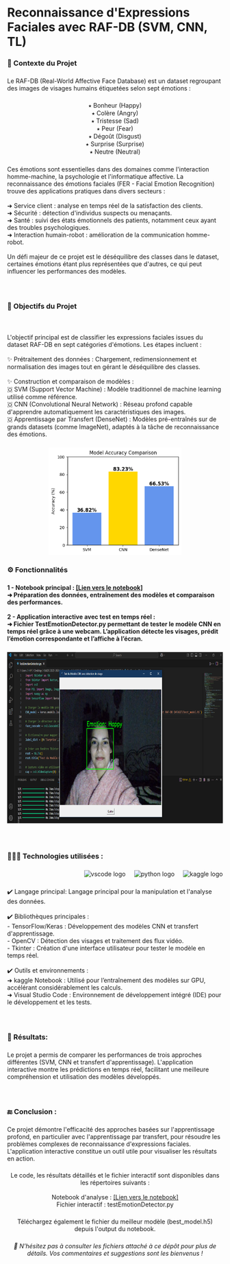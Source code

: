 <h1 align="left">Reconnaissance d'Expressions Faciales avec RAF-DB (SVM, CNN, TL)</h1>

###


<h3 align="left">🎯 Contexte du Projet</h3>

###

<p align="left">Le RAF-DB (Real-World Affective Face Database) est un dataset regroupant des images de visages humains étiquetées selon sept émotions :</p>

###


<p align="center">⭑ Bonheur (Happy)<br>⭑ Colère (Angry)<br>⭑ Tristesse (Sad)<br>⭑ Peur (Fear)<br>⭑ Dégoût (Disgust)<br>⭑ Surprise (Surprise)<br>⭑ Neutre (Neutral)</p>

###

<p align="left">Ces émotions sont essentielles dans des domaines comme l'interaction homme-machine, la psychologie et l'informatique affective. La reconnaissance des émotions faciales (FER - Facial Emotion Recognition) trouve des applications pratiques dans divers secteurs :<br><br>➜ Service client : analyse en temps réel de la satisfaction des clients.<br>➜ Sécurité : détection d'individus suspects ou menaçants.<br>➜ Santé : suivi des états émotionnels des patients, notamment ceux ayant des troubles psychologiques.<br>➜ Interaction humain-robot : amélioration de la communication homme-robot.<br><br>Un défi majeur de ce projet est le déséquilibre des classes dans le dataset, certaines émotions étant plus représentées que d'autres, ce qui peut influencer les performances des modèles.</p>

###

<p align="left"></p>

###

<br clear="both">

<h3 align="left">📝 Objectifs du Projet</h3>

###

<br clear="both">

<p align="left">L'objectif principal est de classifier les expressions faciales issues du dataset RAF-DB en sept catégories d'émotions. Les étapes incluent :<br><br>✨ Prétraitement des données : Chargement, redimensionnement et normalisation des images tout en gérant le déséquilibre des classes.<br><br>✨ Construction et comparaison de modèles :<br> 🇴 SVM (Support Vector Machine) : Modèle traditionnel de machine learning utilisé comme référence.<br> 🇴 CNN (Convolutional Neural Network) : Réseau profond capable d'apprendre automatiquement les caractéristiques des images.<br> 🇴 Apprentissage par Transfert (DenseNet) : Modèles pré-entraînés sur de grands datasets (comme ImageNet), adaptés à la tâche de reconnaissance des émotions.</p>

###

<div align="center">
  <img height="250" src="https://github.com/ibtihel-dhaouadi/Reconnaissance-d-Expressions-Faciales-avec-SVM-CNN-Transfert-Learning-/blob/main/result%20models.png"  />
</div>

###

<h3 align="left">⚙️ Fonctionnalités</h3>

###

<h4 align="left">1 - Notebook principal : <a href="https://www.kaggle.com/code/dhaouadiibtihel98/raf-db-facial-expression-recognition-svm-cnn-tl">[Lien vers le notebook]</a>  <br>➜ Préparation des données, entraînement des modèles et comparaison des performances.<br><br>2 - Application interactive avec test en temps réel :<br>➜ Fichier TestEmotionDetector.py permettant  de tester le modèle CNN en temps réel grâce à une webcam. L’application détecte les visages, prédit l’émotion correspondante et l’affiche à l’écran. </h4>

###

<div align="center">
  <img height="400" src="https://github.com/ibtihel-dhaouadi/Reconnaissance-d-Expressions-Faciales-avec-SVM-CNN-Transfert-Learning-/blob/main/result%20test.png"  />
</div>

###

<br clear="both">

<h3 align="left">👨🏻‍💻 Technologies utilisées :</h3>

###

<div align="right">
  <img src="https://cdn.jsdelivr.net/gh/devicons/devicon/icons/vscode/vscode-original.svg" height="40" alt="vscode logo"  />
  <img width="12" />
  <img src="https://cdn.jsdelivr.net/gh/devicons/devicon/icons/python/python-original.svg" height="40" alt="python logo"  />
  <img width="12" />
  <img src="https://cdn.jsdelivr.net/gh/devicons/devicon/icons/kaggle/kaggle-original.svg" height="40" alt="kaggle logo"  />
</div>

###

<p align="left">✔️  Langage principal: Langage principal pour la manipulation et l'analyse des données.<br><br>✔️ Bibliothèques principales :<br>- TensorFlow/Keras : Développement des modèles CNN et transfert d'apprentissage.<br>- OpenCV : Détection des visages et traitement des flux vidéo.<br>- Tkinter : Création d'une interface utilisateur pour tester le modèle en temps réel.<br><br>✔️ Outils et environnements :<br>➜ kaggle Notebook : Utilisé pour l’entraînement des modèles sur GPU, accélérant considérablement les calculs.<br>➜ Visual Studio Code : Environnement de développement intégré (IDE) pour le développement et les tests.</p>

###

<br clear="both">

<h3 align="left">📌 Résultats:</h3>

###

<p align="left">Le projet a permis de comparer les performances de trois approches différentes (SVM, CNN et transfert d'apprentissage). L'application interactive montre les prédictions en temps réel, facilitant une meilleure compréhension et utilisation des modèles développés.</p>

###

<br clear="both">

<h3 align="left">🔚 Conclusion :</h3>

###

<p align="left">Ce projet démontre l'efficacité des approches basées sur l'apprentissage profond, en particulier avec l'apprentissage par transfert, pour résoudre les problèmes complexes de reconnaissance d'expressions faciales. L'application interactive constitue un outil utile pour visualiser les résultats en action.</p>

###

<p align="center">Le code, les résultats détaillés et le fichier interactif sont disponibles dans les répertoires suivants :<br><br>Notebook d'analyse : <a href="https://www.kaggle.com/code/dhaouadiibtihel98/raf-db-facial-expression-recognition-svm-cnn-tl">[Lien vers le notebook]</a> <br>Fichier interactif : testEmotionDetector.py</p>

###

<p align="center">Téléchargez également le fichier du meilleur modèle (best_model.h5) depuis l'output du notebook.</p>

###

<h6 align="center">🔗 N’hésitez pas à consulter les fichiers attaché à ce dépôt pour plus de détails. Vos commentaires et suggestions sont les bienvenus !</h6>

###
